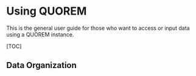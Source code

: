 # Using QUOREM

This is the general user guide for those who want to access or input data using a QUOREM instance.

[TOC]

## Data Organization



